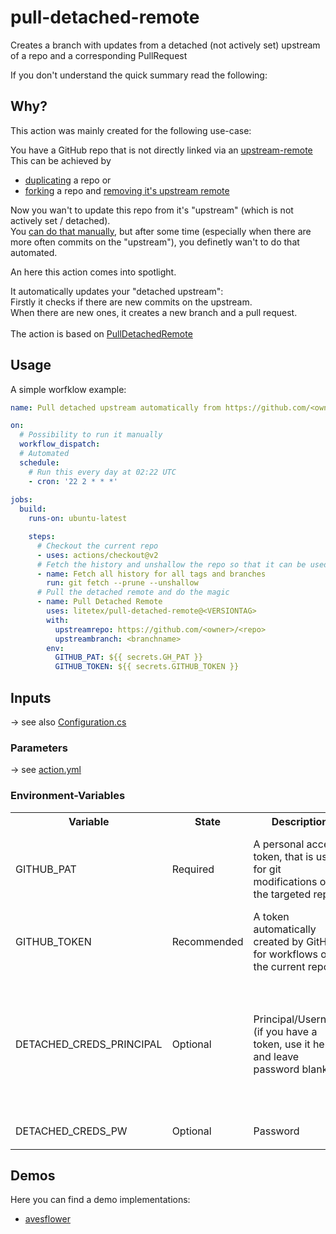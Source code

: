 # pull-detached-remote
Creates a branch with updates from a detached (not actively set) upstream of a repo and a corresponding PullRequest

If you don't understand the quick summary read the following:

## Why?
This action was mainly created for the following use-case:

You have a GitHub repo that is not directly linked via an [upstream-remote](https://docs.github.com/en/github/collaborating-with-issues-and-pull-requests/configuring-a-remote-for-a-fork)
This can be achieved by
* [duplicating](https://docs.github.com/en/github/creating-cloning-and-archiving-repositories/duplicating-a-repository) a repo or
* [forking](https://docs.github.com/en/github/collaborating-with-issues-and-pull-requests/about-forks) a repo and [removing it's upstream remote](https://stackoverflow.com/questions/29326767/unfork-a-github-fork-without-deleting/41486339)

Now you wan't to update this repo from it's "upstream" (which is not actively set / detached). <br/>
You [can do that manually](https://gist.github.com/CristinaSolana/1885435), but after some time (especially when there are more often commits on the "upstream"), you definetly wan't to do that automated.

An here this action comes into spotlight.

It automatically updates your "detached upstream":<br/>
Firstly it checks if there are new commits on the upstream.<br/>
When there are new ones, it creates a new branch and a pull request.
<br/>
<br/>
The action is based on [PullDetachedRemote](https://github.com/litetex/PullDetachedRemote)

## Usage
A simple worfklow example:
```YAML
name: Pull detached upstream automatically from https://github.com/<owner>/<repo>

on:
  # Possibility to run it manually
  workflow_dispatch:
  # Automated
  schedule:
    # Run this every day at 02:22 UTC
    - cron: '22 2 * * *'
  
jobs:
  build:
    runs-on: ubuntu-latest

    steps:
      # Checkout the current repo
      - uses: actions/checkout@v2
      # Fetch the history and unshallow the repo so that it can be used
      - name: Fetch all history for all tags and branches
        run: git fetch --prune --unshallow
      # Pull the detached remote and do the magic
      - name: Pull Detached Remote
        uses: litetex/pull-detached-remote@<VERSIONTAG>
        with:
          upstreamrepo: https://github.com/<owner>/<repo>
          upstreambranch: <branchname>
        env:
          GITHUB_PAT: ${{ secrets.GH_PAT }}
          GITHUB_TOKEN: ${{ secrets.GITHUB_TOKEN }}
```

## Inputs
→ see also [Configuration.cs](https://github.com/litetex/PullDetachedRemote/blob/develop/PullDetachedRemote/Config/Configuration.cs)
### Parameters
→ see [action.yml](action.yml)
### Environment-Variables
<table>
  <tr>
    <th>Variable</th>
    <th>State</th>
    <th>Description</th>
    <th>Notes</th>
  </tr>
  
  <tr>
    <td>GITHUB_PAT</td>
    <td>Required</td>
    <td>
      A personal access token, that is used for git modifications of the targeted repo
    </td>
    <td>
      This is the fallback if no GITHUB_TOKEN is set<br/>
      <br/>
      Add it to the <a href="https://help.github.com/en/actions/configuring-and-managing-workflows/creating-and-storing-encrypted-secrets#creating-encrypted-secrets-for-a-repository">secrets</a><br/>
      <br/>
      <a href="https://help.github.com/en/github/authenticating-to-github/creating-a-personal-access-token-for-the-command-line">GitHub Documentation</a>
    </td>
  </tr>
  
  <tr>
    <td>GITHUB_TOKEN</td>
    <td>Recommended</td>
    <td>
      A token automatically created by GitHub for workflows on the current repo
    </td>
    <td>
      If not set, the owner of the GITHUB_PAT will be the author of the pull request<br/>
      <br/>
      <a href="https://help.github.com/en/actions/configuring-and-managing-workflows/authenticating-with-the-github_token#about-the-github_token-secret">GitHub Documentation</a>
    </td>
  </tr>
  
  <tr>
    <td>DETACHED_CREDS_PRINCIPAL</td>
    <td>Optional</td>
    <td>
      Principal/Username (if you have a token, use it here and leave password blank)
    </td>
    <td rowspan=2>
      Only required if a repository outside of GitHub has to be authenticated<br/>
      <br/>
      Only used if:<br/>
      <ul>
        <li>upstreamcredmode=AUTO (default)<br/>the upstream-repo is not hosted on GitHub and DETACHED_CREDS_PRINCIPAL is set
        </li>
        <li>upstreamcredmode=CUSTOM</li>
      </ul>
    </td>
  </tr>

  <tr>
    <td>DETACHED_CREDS_PW</td>
    <td>Optional</td>
    <td>
      Password
    </td>
  </tr>
</table>

## Demos
Here you can find a demo implementations:
* [avesflower](https://github.com/BaseMC/avesflower)
